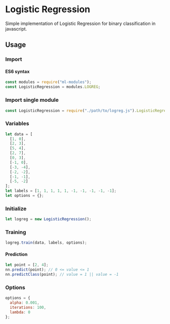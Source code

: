 # Logistic Regression

Simple implementation of Logistic Regression for binary classification in javascript.

## Usage

### Import

#### ES6 syntax

```javascript
const modules = require("ml-modules");
const LogisticRegression = modules.LOGREG;
```

### Import single module

```javascript
const LogisticRegression = require("./path/to/logreg.js").LogisticRegression;
```

### Variables

```javascript
let data = [
  [1, 0],
  [2, 3],
  [5, 4],
  [2, 7],
  [0, 3],
  [-1, 0],
  [-3, -4],
  [-2, -2],
  [-1, -1],
  [-5, -2]
];
let labels = [1, 1, 1, 1, 1, -1, -1, -1, -1, -1];
let options = {};
```

### Initialize

```javascript
let logreg = new LogisticRegression();
```

### Training

```javascript
logreg.train(data, labels, options);
```

#### Prediction

```javascript
let point = [2, 4];
nn.predict(point); // 0 <= value <= 1
nn.predictClass(point); // value = 1 || value = -1
```

### Options

```javascript
options = {
  alpha: 0.001,
  iterations: 100,
  lambda: 0
};
```
